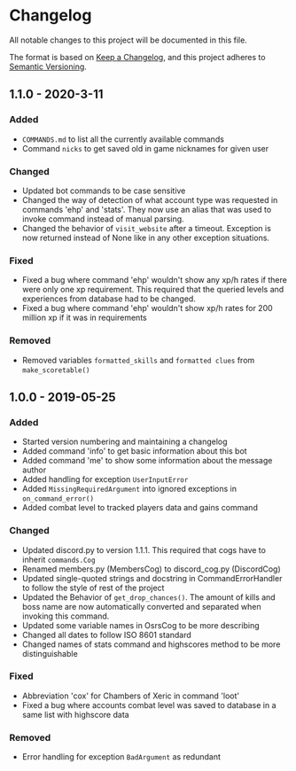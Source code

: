 # Changelog
All notable changes to this project will be documented in this file.

The format is based on [Keep a Changelog](https://keepachangelog.com/en/1.0.0/),
and this project adheres to [Semantic Versioning](https://semver.org/spec/v2.0.0.html).

## 1.1.0 - 2020-3-11

### Added
- `COMMANDS.md` to list all the currently available commands
- Command `nicks` to get saved old in game nicknames for given user

### Changed
- Updated bot commands to be case sensitive
- Changed the way of detection of what account type was requested in commands 'ehp' and 'stats'. They now use an alias 
that was used to invoke command instead of manual parsing.
- Changed the behavior of `visit_website` after a timeout. Exception is now returned instead of None like in any other 
exception situations.

### Fixed
- Fixed a bug where command 'ehp' wouldn't show any xp/h rates if there were only one xp requirement. This required that 
the queried levels and experiences from database had to be changed.
- Fixed a bug where command 'ehp' wouldn't show xp/h rates for 200 million xp if it was in requirements

### Removed
- Removed variables `formatted_skills` and `formatted clues` from `make_scoretable()`

## 1.0.0 - 2019-05-25

### Added
- Started version numbering and maintaining a changelog
- Added command 'info' to get basic information about this bot
- Added command 'me' to show some information about the message author
- Added handling for exception `UserInputError`
- Added `MissingRequiredArgument` into ignored exceptions in `on_command_error()`
- Added combat level to tracked players data and gains command

### Changed
- Updated discord.py to version 1.1.1. This required that cogs have to inherit `commands.Cog`
- Renamed members.py (MembersCog) to discord_cog.py (DiscordCog)
- Updated single-quoted strings and docstring in CommandErrorHandler to follow the style of rest of the project
- Updated the Behavior of `get_drop_chances()`. The amount of kills and boss name are now automatically converted and 
separated when invoking this command.
- Updated some variable names in OsrsCog to be more describing
- Changed all dates to follow ISO 8601 standard
- Changed names of stats command and highscores method to be more distinguishable

### Fixed
- Abbreviation 'cox' for Chambers of Xeric in command 'loot'
- Fixed a bug where accounts combat level was saved to database in a same list with highscore data

### Removed
- Error handling for exception `BadArgument` as redundant
